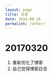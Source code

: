 ```yaml
---
layout: page
title: 日志
date: 2016-08-16
permalink: /other/
---
```


# 20170320
1. 重新优化了博客
2. 自己觉得博客巨丑
